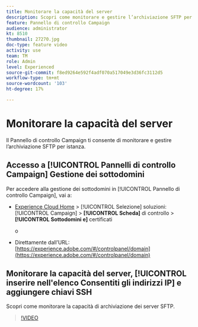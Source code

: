 ```yaml
---
title: Monitorare la capacità del server
description: Scopri come monitorare e gestire l’archiviazione SFTP per istanza e aggiungere indirizzi IP agli inserire nell'elenco Consentiti.
feature: Pannello di controllo Campaign
audience: administrator
kt: 8510
thumbnail: 27270.jpg
doc-type: feature video
activity: use
team: TM
role: Admin
level: Experienced
source-git-commit: f8ed9264e592f4adf070a517049e3d36fc3112d5
workflow-type: tm+mt
source-wordcount: '103'
ht-degree: 17%

---
```


# Monitorare la capacità del server

Il Pannello di controllo Campaign ti consente di monitorare e gestire l’archiviazione SFTP per istanza.

## Accesso a [!UICONTROL Pannelli di controllo Campaign] Gestione dei sottodomini

Per accedere alla gestione dei sottodomini in [!UICONTROL Pannello di controllo Campaign], vai a:

* [Experience Cloud Home](https://experience.adobe.com/#/home)  >  [!UICONTROL Selezione] soluzioni:  [!UICONTROL Campaign]  >  **[!UICONTROL Scheda]** di controllo >  **[!UICONTROL Sottodomini e]** certificati

   o
* Direttamente dall’URL: [https://experience.adobe.com/#/controlpanel/domain](https://experience.adobe.com/#/controlpanel/domain)

## Monitorare la capacità del server, [!UICONTROL inserire nell&#39;elenco Consentiti gli indirizzi IP] e aggiungere chiavi SSH

Scopri come monitorare la capacità di archiviazione dei server SFTP.

>[!VIDEO](https://video.tv.adobe.com/v/27270?quality=12)
